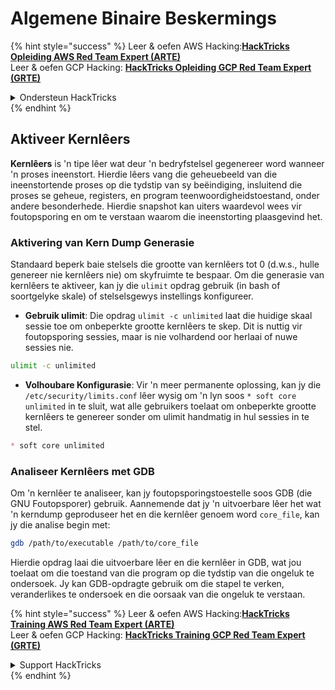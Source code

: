 # Algemene Binaire Beskermings

{% hint style="success" %}
Leer & oefen AWS Hacking:<img src="/.gitbook/assets/arte.png" alt="" data-size="line">[**HackTricks Opleiding AWS Red Team Expert (ARTE)**](https://training.hacktricks.xyz/courses/arte)<img src="/.gitbook/assets/arte.png" alt="" data-size="line">\
Leer & oefen GCP Hacking: <img src="/.gitbook/assets/grte.png" alt="" data-size="line">[**HackTricks Opleiding GCP Red Team Expert (GRTE)**<img src="/.gitbook/assets/grte.png" alt="" data-size="line">](https://training.hacktricks.xyz/courses/grte)

<details>

<summary>Ondersteun HackTricks</summary>

* Kyk na die [**subskripsie planne**](https://github.com/sponsors/carlospolop)!
* **Sluit aan by die** 💬 [**Discord groep**](https://discord.gg/hRep4RUj7f) of die [**telegram groep**](https://t.me/peass) of **volg** ons op **Twitter** 🐦 [**@hacktricks\_live**](https://twitter.com/hacktricks\_live)**.**
* **Deel hacking truuks deur PRs in te dien na die** [**HackTricks**](https://github.com/carlospolop/hacktricks) en [**HackTricks Cloud**](https://github.com/carlospolop/hacktricks-cloud) github repos.

</details>
{% endhint %}

## Aktiveer Kernlêers

**Kernlêers** is 'n tipe lêer wat deur 'n bedryfstelsel gegenereer word wanneer 'n proses ineenstort. Hierdie lêers vang die geheuebeeld van die ineenstortende proses op die tydstip van sy beëindiging, insluitend die proses se geheue, registers, en program teenwoordigheidstoestand, onder andere besonderhede. Hierdie snapshot kan uiters waardevol wees vir foutopsporing en om te verstaan waarom die ineenstorting plaasgevind het.

### **Aktivering van Kern Dump Generasie**

Standaard beperk baie stelsels die grootte van kernlêers tot 0 (d.w.s., hulle genereer nie kernlêers nie) om skyfruimte te bespaar. Om die generasie van kernlêers te aktiveer, kan jy die `ulimit` opdrag gebruik (in bash of soortgelyke skale) of stelselsgewys instellings konfigureer.

* **Gebruik ulimit**: Die opdrag `ulimit -c unlimited` laat die huidige skaal sessie toe om onbeperkte grootte kernlêers te skep. Dit is nuttig vir foutopsporing sessies, maar is nie volhardend oor herlaai of nuwe sessies nie.
```bash
ulimit -c unlimited
```
* **Volhoubare Konfigurasie**: Vir 'n meer permanente oplossing, kan jy die `/etc/security/limits.conf` lêer wysig om 'n lyn soos `* soft core unlimited` in te sluit, wat alle gebruikers toelaat om onbeperkte grootte kernlêers te genereer sonder om ulimit handmatig in hul sessies in te stel.
```markdown
* soft core unlimited
```
### **Analiseer Kernlêers met GDB**

Om 'n kernlêer te analiseer, kan jy foutopsporingstoestelle soos GDB (die GNU Foutopsporer) gebruik. Aannemende dat jy 'n uitvoerbare lêer het wat 'n kerndump geproduseer het en die kernlêer genoem word `core_file`, kan jy die analise begin met:
```bash
gdb /path/to/executable /path/to/core_file
```
Hierdie opdrag laai die uitvoerbare lêer en die kernlêer in GDB, wat jou toelaat om die toestand van die program op die tydstip van die ongeluk te ondersoek. Jy kan GDB-opdragte gebruik om die stapel te verken, veranderlikes te ondersoek en die oorsaak van die ongeluk te verstaan.

{% hint style="success" %}
Leer & oefen AWS Hacking:<img src="/.gitbook/assets/arte.png" alt="" data-size="line">[**HackTricks Training AWS Red Team Expert (ARTE)**](https://training.hacktricks.xyz/courses/arte)<img src="/.gitbook/assets/arte.png" alt="" data-size="line">\
Leer & oefen GCP Hacking: <img src="/.gitbook/assets/grte.png" alt="" data-size="line">[**HackTricks Training GCP Red Team Expert (GRTE)**<img src="/.gitbook/assets/grte.png" alt="" data-size="line">](https://training.hacktricks.xyz/courses/grte)

<details>

<summary>Support HackTricks</summary>

* Kyk na die [**subscription plans**](https://github.com/sponsors/carlospolop)!
* **Sluit aan by die** 💬 [**Discord group**](https://discord.gg/hRep4RUj7f) of die [**telegram group**](https://t.me/peass) of **volg** ons op **Twitter** 🐦 [**@hacktricks\_live**](https://twitter.com/hacktricks\_live)**.**
* **Deel hacking truuks deur PRs in te dien na die** [**HackTricks**](https://github.com/carlospolop/hacktricks) en [**HackTricks Cloud**](https://github.com/carlospolop/hacktricks-cloud) github repos.

</details>
{% endhint %}
